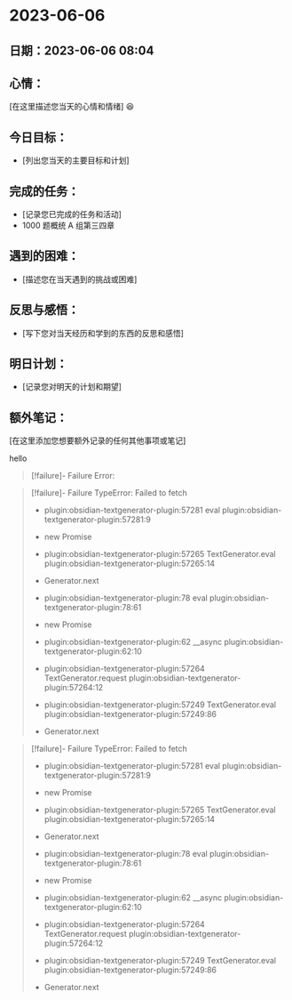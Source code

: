 # 2023-06-06

## 日期：2023-06-06 08:04

## 心情：

[在这里描述您当天的心情和情绪]
😆

## 今日目标：

- [列出您当天的主要目标和计划]

## 完成的任务：

- [记录您已完成的任务和活动]
- 1000 题概统 A 组第三四章

## 遇到的困难：

- [描述您在当天遇到的挑战或困难]

## 反思与感悟：

- [写下您对当天经历和学到的东西的反思和感悟]

## 明日计划：

- [记录您对明天的计划和期望]

## 额外笔记：

[在这里添加您想要额外记录的任何其他事项或笔记]

hello
> [!failure]- Failure 
>   Error: 
>  

> [!failure]- Failure 
>   TypeError: Failed to fetch
>   
>   - plugin:obsidian-textgenerator-plugin:57281 eval
>     plugin:obsidian-textgenerator-plugin:57281:9
>   
>   - new Promise
>   
>   - plugin:obsidian-textgenerator-plugin:57265 TextGenerator.eval
>     plugin:obsidian-textgenerator-plugin:57265:14
>   
>   - Generator.next
>   
>   - plugin:obsidian-textgenerator-plugin:78 eval
>     plugin:obsidian-textgenerator-plugin:78:61
>   
>   - new Promise
>   
>   - plugin:obsidian-textgenerator-plugin:62 __async
>     plugin:obsidian-textgenerator-plugin:62:10
>   
>   - plugin:obsidian-textgenerator-plugin:57264 TextGenerator.request
>     plugin:obsidian-textgenerator-plugin:57264:12
>   
>   - plugin:obsidian-textgenerator-plugin:57249 TextGenerator.eval
>     plugin:obsidian-textgenerator-plugin:57249:86
>   
>   - Generator.next
>   
>  

> [!failure]- Failure 
>   TypeError: Failed to fetch
>   
>   - plugin:obsidian-textgenerator-plugin:57281 eval
>     plugin:obsidian-textgenerator-plugin:57281:9
>   
>   - new Promise
>   
>   - plugin:obsidian-textgenerator-plugin:57265 TextGenerator.eval
>     plugin:obsidian-textgenerator-plugin:57265:14
>   
>   - Generator.next
>   
>   - plugin:obsidian-textgenerator-plugin:78 eval
>     plugin:obsidian-textgenerator-plugin:78:61
>   
>   - new Promise
>   
>   - plugin:obsidian-textgenerator-plugin:62 __async
>     plugin:obsidian-textgenerator-plugin:62:10
>   
>   - plugin:obsidian-textgenerator-plugin:57264 TextGenerator.request
>     plugin:obsidian-textgenerator-plugin:57264:12
>   
>   - plugin:obsidian-textgenerator-plugin:57249 TextGenerator.eval
>     plugin:obsidian-textgenerator-plugin:57249:86
>   
>   - Generator.next
>   
>  
